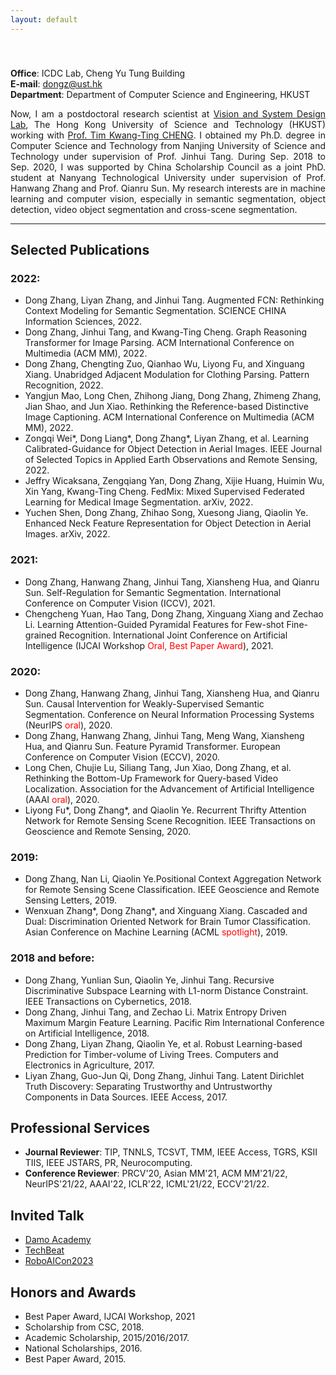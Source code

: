 ```yaml
---
layout: default
---
```

　<br/>
　<br/>
**Office**: ICDC Lab, Cheng Yu Tung Building<br/>
**E-mail**: <dongz@ust.hk><br/>
**Department**: Department of Computer Science and Engineering, HKUST

<div align="justify">
	
Now, I am a postdoctoral research scientist at [Vision and System Design Lab](http://vsdl.ust.hk/people.html), The Hong Kong University of Science and Technology (HKUST) working with [Prof. Tim Kwang-Ting CHENG](https://seng.hkust.edu.hk/about/people/faculty/tim-kwang-ting-cheng). I obtained my Ph.D. degree in Computer Science and Technology from Nanjing University of Science and Technology under supervision of Prof. Jinhui Tang. During Sep. 2018 to Sep. 2020, I was supported by China Scholarship Council as a joint PhD. student at Nanyang Technological University under supervision of Prof. Hanwang Zhang and Prof. Qianru Sun. My research interests are in machine learning and computer vision, especially in semantic segmentation, object detection, video object segmentation and cross-scene segmentation.
</div>

-----

## Selected Publications   
### 2022:
- Dong Zhang, Liyan Zhang, and Jinhui Tang. Augmented FCN: Rethinking Context Modeling for Semantic Segmentation. SCIENCE CHINA Information Sciences, 2022.
- Dong Zhang, Jinhui Tang, and Kwang-Ting Cheng. Graph Reasoning Transformer for Image Parsing. ACM International Conference on Multimedia (ACM MM), 2022.
- Dong Zhang, Chengting Zuo, Qianhao Wu, Liyong Fu, and Xinguang Xiang. Unabridged Adjacent Modulation for Clothing Parsing. Pattern Recognition, 2022.
- Yangjun Mao, Long Chen, Zhihong Jiang, Dong Zhang, Zhimeng Zhang, Jian Shao, and Jun Xiao. Rethinking the Reference-based Distinctive Image Captioning. ACM International Conference on Multimedia (ACM MM), 2022.
- Zongqi Wei\*, Dong Liang\*, Dong Zhang\*, Liyan Zhang, et al. Learning Calibrated-Guidance for Object Detection in Aerial Images. IEEE Journal of Selected Topics in Applied Earth Observations and Remote Sensing, 2022.
- Jeffry Wicaksana, Zengqiang Yan, Dong Zhang, Xijie Huang, Huimin Wu, Xin Yang, Kwang-Ting Cheng. FedMix: Mixed Supervised Federated Learning for Medical Image Segmentation. arXiv, 2022. 
- Yuchen Shen, Dong Zhang, Zhihao Song, Xuesong Jiang, Qiaolin Ye. Enhanced Neck Feature Representation for Object Detection in Aerial Images. arXiv, 2022.

### 2021:
- Dong Zhang, Hanwang Zhang, Jinhui Tang, Xiansheng Hua, and Qianru Sun. Self-Regulation for Semantic Segmentation. International Conference on Computer Vision (ICCV), 2021.
- Chengcheng Yuan, Hao Tang, Dong Zhang, Xinguang Xiang and Zechao Li. Learning Attention-Guided Pyramidal Features for Few-shot Fine-grained Recognition. International Joint Conference on Artificial Intelligence (IJCAI Workshop <font color=red>Oral, Best Paper Award</font>), 2021.

### 2020:
- Dong Zhang, Hanwang Zhang, Jinhui Tang, Xiansheng Hua, and Qianru Sun. Causal Intervention for Weakly-Supervised Semantic Segmentation. Conference on Neural Information Processing Systems (NeurIPS <font color=red>oral</font>), 2020.
- Dong Zhang, Hanwang Zhang, Jinhui Tang, Meng Wang, Xiansheng Hua, and Qianru Sun. Feature Pyramid Transformer. European Conference on Computer Vision (ECCV), 2020.
- Long Chen, Chujie Lu, Siliang Tang, Jun Xiao, Dong Zhang, et al. Rethinking the Bottom-Up Framework for Query-based Video Localization. Association for the Advancement of Artificial Intelligence (AAAI <font color=red>oral</font>), 2020. 
- Liyong Fu\*, Dong Zhang\*, and Qiaolin Ye. Recurrent Thrifty Attention Network for Remote Sensing Scene Recognition. IEEE Transactions on Geoscience and Remote Sensing, 2020.

### 2019:
- Dong Zhang, Nan Li, Qiaolin Ye.Positional Context Aggregation Network for Remote Sensing Scene Classification. IEEE Geoscience and Remote Sensing Letters, 2019.
- Wenxuan Zhang\*, Dong Zhang\*, and Xinguang Xiang. Cascaded and Dual: Discrimination Oriented Network for Brain Tumor Classification. Asian Conference on Machine Learning (ACML <font color=red>spotlight</font>), 2019. 

### 2018 and before:
- Dong Zhang, Yunlian Sun, Qiaolin Ye, Jinhui Tang. Recursive Discriminative Subspace Learning with L1-norm Distance Constraint. IEEE Transactions on Cybernetics, 2018.
- Dong Zhang, Jinhui Tang, and Zechao Li. Matrix Entropy Driven Maximum Margin Feature Learning. Pacific Rim International Conference on Artificial Intelligence, 2018.
- Dong Zhang, Liyan Zhang, Qiaolin Ye, et al. Robust Learning-based Prediction for Timber-volume of Living Trees. Computers and Electronics in Agriculture, 2017.
- Liyan Zhang, Guo-Jun Qi, Dong Zhang, Jinhui Tang. Latent Dirichlet Truth Discovery: Separating Trustworthy and Untrustworthy Components in Data Sources. IEEE Access, 2017. 

## Professional Services
- **Journal Reviewer**: TIP, TNNLS, TCSVT, TMM, IEEE Access, TGRS, KSII TIIS, IEEE JSTARS, PR, Neurocomputing.
- **Conference Reviewer**: PRCV'20, Asian MM'21, ACM MM'21/22, NeurIPS'21/22, AAAI'22, ICLR'22, ICML'21/22, ECCV'21/22.

## Invited Talk
- [Damo Academy](https://t.bilibili.com/464398595921845696?tab=2)
- [TechBeat](https://www.techbeat.net/talk-info?id=483)
- [RoboAICon2023](https://2023.theresearchcatalyst-robo.com/)

## Honors and Awards
- Best Paper Award, IJCAI Workshop, 2021
- Scholarship from CSC, 2018.
- Academic Scholarship, 2015/2016/2017.
- National Scholarships, 2016.
- Best Paper Award, 2015.

